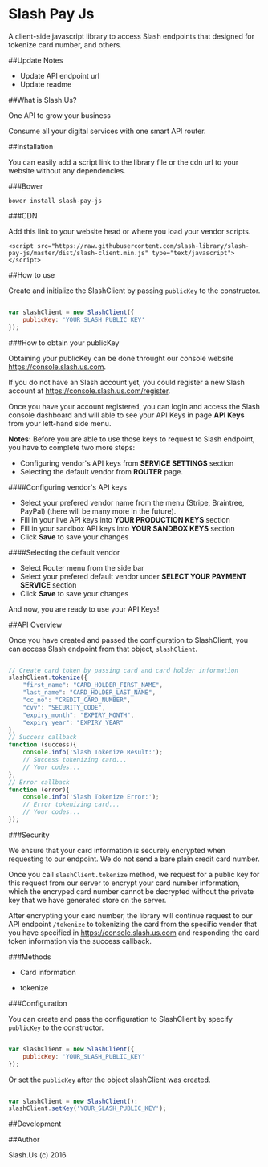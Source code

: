 # Slash Pay Js
A client-side javascript library to access Slash endpoints that designed for tokenize card number, and others.

##Update Notes

- Update API endpoint url
- Update readme

##What is Slash.Us?

One API to grow your business

Consume all your digital services with one smart API router.

##Installation

You can easily add a script link to the library file or the cdn url to your website without any dependencies. 

###Bower

`bower install slash-pay-js`

###CDN

Add this link to your website head or where you load your vendor scripts.

`<script src="https://raw.githubusercontent.com/slash-library/slash-pay-js/master/dist/slash-client.min.js" type="text/javascript"></script>`

##How to use

Create and initialize the SlashClient by passing `publicKey` to the constructor.

```javascript

var slashClient = new SlashClient({
	publicKey: 'YOUR_SLASH_PUBLIC_KEY'
});

```

###How to obtain your publicKey

Obtaining your publicKey can be done throught our console website <https://console.slash.us.com>.

If you do not have an Slash account yet, you could register a new Slash account at <https://console.slash.us.com/register>.

Once you have your account registered, you can login and access the Slash console dashboard and will able to see your API Keys in page **API Keys** from your left-hand side menu.

**Notes:** Before you are able to use those keys to request to Slash endpoint, you have to complete two more steps:
- Configuring vendor's API keys from **SERVICE SETTINGS** section
- Selecting the default vendor from **ROUTER** page.

####Configuring vendor's API keys

- Select your prefered vendor name from the menu (Stripe, Braintree, PayPal) (there will be many more in the future).
- Fill in your live API keys into **YOUR PRODUCTION KEYS** section
- Fill in your sandbox API keys into **YOUR SANDBOX KEYS** section
- Click **Save** to save your changes

####Selecting the default vendor

- Select Router menu from the side bar
- Select your prefered default vendor under **SELECT YOUR PAYMENT SERVICE** section
- Click **Save** to save your changes

And now, you are ready to use your API Keys!

##API Overview

Once you have created and passed the configuration to SlashClient, you can access Slash endpoint from that object, `slashClient`.

```javascript

// Create card token by passing card and card holder information
slashClient.tokenize({
  	"first_name": "CARD_HOLDER_FIRST_NAME", 
	"last_name": "CARD_HOLDER_LAST_NAME", 
	"cc_no": "CREDIT_CARD_NUMBER", 
	"cvv": "SECURITY_CODE", 
	"expiry_month": "EXPIRY_MONTH", 
	"expiry_year": "EXPIRY_YEAR"
}, 
// Success callback
function (success){
	console.info('Slash Tokenize Result:');
	// Success tokenizing card...
	// Your codes...
}, 
// Error callback
function (error){
	console.info('Slash Tokenize Error:');
	// Error tokenizing card...
	// Your codes...
});

```

###Security

We ensure that your card information is securely encrypted when requesting to our endpoint. We do not send a bare plain credit card number.

Once you call `slashClient.tokenize` method, we request for a public key for this request from our server to encrypt your card number information, which the encryped card number cannot be decrypted without the private key that we have generated store on the server.

After encrypting your card number, the library will continue request to our API endpoint `/tokenize` to tokenizing the card from the specific vender that you have specified in <https://console.slash.us.com> and responding the card token information via the success callback.

###Methods

* Card information
 - tokenize

###Configuration

You can create and pass the configuration to SlashClient by specify `publicKey` to the constructor.

```javascript

var slashClient = new SlashClient({
	publicKey: 'YOUR_SLASH_PUBLIC_KEY'
});

```

Or set the `publicKey` after the object slashClient was created.

```javascript

var slashClient = new SlashClient();
slashClient.setKey('YOUR_SLASH_PUBLIC_KEY');

```

##Development

##Author

Slash.Us (c) 2016
